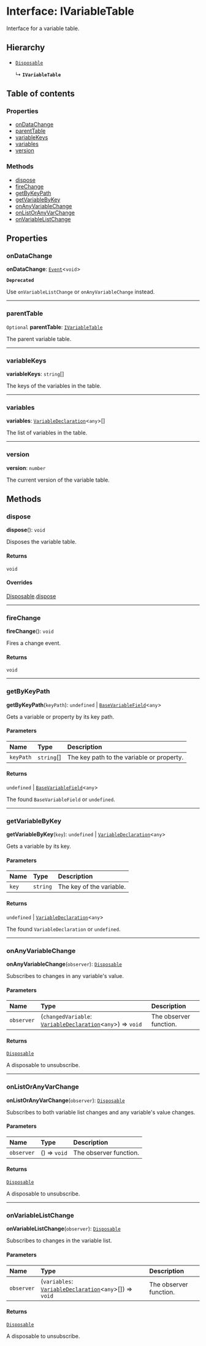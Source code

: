 # Interface: IVariableTable

Interface for a variable table.

## Hierarchy

* [`Disposable`](/en/auto-docs/editor/interfaces/Disposable-1.md)

  ↳ **`IVariableTable`**

## Table of contents

### Properties

* [onDataChange](/en/auto-docs/editor/interfaces/IVariableTable.md#ondatachange)
* [parentTable](/en/auto-docs/editor/interfaces/IVariableTable.md#parenttable)
* [variableKeys](/en/auto-docs/editor/interfaces/IVariableTable.md#variablekeys)
* [variables](/en/auto-docs/editor/interfaces/IVariableTable.md#variables)
* [version](/en/auto-docs/editor/interfaces/IVariableTable.md#version)

### Methods

* [dispose](/en/auto-docs/editor/interfaces/IVariableTable.md#dispose)
* [fireChange](/en/auto-docs/editor/interfaces/IVariableTable.md#firechange)
* [getByKeyPath](/en/auto-docs/editor/interfaces/IVariableTable.md#getbykeypath)
* [getVariableByKey](/en/auto-docs/editor/interfaces/IVariableTable.md#getvariablebykey)
* [onAnyVariableChange](/en/auto-docs/editor/interfaces/IVariableTable.md#onanyvariablechange)
* [onListOrAnyVarChange](/en/auto-docs/editor/interfaces/IVariableTable.md#onlistoranyvarchange)
* [onVariableListChange](/en/auto-docs/editor/interfaces/IVariableTable.md#onvariablelistchange)

## Properties

### onDataChange

**onDataChange**: [`Event`](/en/auto-docs/editor/interfaces/Event-1.md)<`void`>

**`Deprecated`**

Use `onVariableListChange` or `onAnyVariableChange` instead.

***

### parentTable

`Optional` **parentTable**: [`IVariableTable`](/en/auto-docs/editor/interfaces/IVariableTable.md)

The parent variable table.

***

### variableKeys

**variableKeys**: `string`\[]

The keys of the variables in the table.

***

### variables

**variables**: [`VariableDeclaration`](/en/auto-docs/editor/classes/VariableDeclaration.md)<`any`>\[]

The list of variables in the table.

***

### version

**version**: `number`

The current version of the variable table.

## Methods

### dispose

**dispose**(): `void`

Disposes the variable table.

#### Returns

`void`

#### Overrides

[Disposable](/en/auto-docs/editor/interfaces/Disposable-1.md).[dispose](/en/auto-docs/editor/interfaces/Disposable-1.md#dispose)

***

### fireChange

**fireChange**(): `void`

Fires a change event.

#### Returns

`void`

***

### getByKeyPath

**getByKeyPath**(`keyPath`): `undefined` | [`BaseVariableField`](/en/auto-docs/editor/classes/BaseVariableField.md)<`any`>

Gets a variable or property by its key path.

#### Parameters

| Name | Type | Description |
| :------ | :------ | :------ |
| `keyPath` | `string`\[] | The key path to the variable or property. |

#### Returns

`undefined` | [`BaseVariableField`](/en/auto-docs/editor/classes/BaseVariableField.md)<`any`>

The found `BaseVariableField` or `undefined`.

***

### getVariableByKey

**getVariableByKey**(`key`): `undefined` | [`VariableDeclaration`](/en/auto-docs/editor/classes/VariableDeclaration.md)<`any`>

Gets a variable by its key.

#### Parameters

| Name | Type | Description |
| :------ | :------ | :------ |
| `key` | `string` | The key of the variable. |

#### Returns

`undefined` | [`VariableDeclaration`](/en/auto-docs/editor/classes/VariableDeclaration.md)<`any`>

The found `VariableDeclaration` or `undefined`.

***

### onAnyVariableChange

**onAnyVariableChange**(`observer`): [`Disposable`](/en/auto-docs/editor/interfaces/Disposable-1.md)

Subscribes to changes in any variable's value.

#### Parameters

| Name | Type | Description |
| :------ | :------ | :------ |
| `observer` | (`changedVariable`: [`VariableDeclaration`](/en/auto-docs/editor/classes/VariableDeclaration.md)<`any`>) => `void` | The observer function. |

#### Returns

[`Disposable`](/en/auto-docs/editor/interfaces/Disposable-1.md)

A disposable to unsubscribe.

***

### onListOrAnyVarChange

**onListOrAnyVarChange**(`observer`): [`Disposable`](/en/auto-docs/editor/interfaces/Disposable-1.md)

Subscribes to both variable list changes and any variable's value changes.

#### Parameters

| Name | Type | Description |
| :------ | :------ | :------ |
| `observer` | () => `void` | The observer function. |

#### Returns

[`Disposable`](/en/auto-docs/editor/interfaces/Disposable-1.md)

A disposable to unsubscribe.

***

### onVariableListChange

**onVariableListChange**(`observer`): [`Disposable`](/en/auto-docs/editor/interfaces/Disposable-1.md)

Subscribes to changes in the variable list.

#### Parameters

| Name | Type | Description |
| :------ | :------ | :------ |
| `observer` | (`variables`: [`VariableDeclaration`](/en/auto-docs/editor/classes/VariableDeclaration.md)<`any`>\[]) => `void` | The observer function. |

#### Returns

[`Disposable`](/en/auto-docs/editor/interfaces/Disposable-1.md)

A disposable to unsubscribe.
